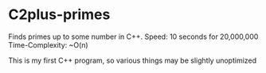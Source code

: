 # C2plus-primes
Finds primes up to some number in C++. Speed: 10 seconds for 20,000,000 Time-Complexity: ~O(n)

This is my first C++ program, so various things may be slightly unoptimized
